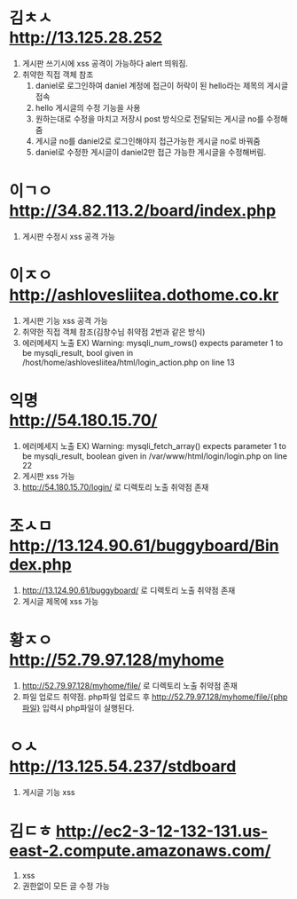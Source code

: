 김ㅊㅅ  
http://13.125.28.252
===
1. 게시판 쓰기시에 xss 공격이 가능하다 alert 띄워짐.
2. 취약한 직접 객체 참조
   1. daniel로 로그인하여 daniel 계정에 접근이 허락이 된 hello라는 제목의 게시글 접속
   1. hello 게시글의 수정 기능을 사용
   1. 원하는대로 수정을 마치고 저장시 post 방식으로 전달되는 게시글 no를 수정해줌
   1.  게시글 no를 daniel2로 로그인해야지 접근가능한 게시글 no로 바꿔줌
   1. daniel로 수정한 게시글이 daniel2만 접근 가능한 게시글을 수정해버림.

이ㄱㅇ  
http://34.82.113.2/board/index.php
===
1. 게시판 수정시 xss 공격 가능

이ㅈㅇ  
http://ashlovesliitea.dothome.co.kr
===
1. 게시판 기능 xss 공격 가능
2. 취약한 직접 객체 참조(김창수님 취약점 2번과 같은 방식)
3. 에러메세지 노출
EX) Warning: mysqli_num_rows() expects parameter 1 to be mysqli_result, bool given in /host/home/ashlovesliitea/html/login_action.php on line 13

익명  
http://54.180.15.70/
===
1. 에러메세지 노출
EX) Warning: mysqli_fetch_array() expects parameter 1 to be mysqli_result, boolean given in /var/www/html/login/login.php on line 22
2. 게시판 xss 가능
3. http://54.180.15.70/login/ 로 디렉토리 노출 취약점 존재

조ㅅㅁ  
http://13.124.90.61/buggyboard/Bindex.php
===
1. http://13.124.90.61/buggyboard/ 로 디렉토리 노출 취약점 존재
2. 게시글 제목에 xss 가능

황ㅈㅇ  
http://52.79.97.128/myhome
===
1. http://52.79.97.128/myhome/file/ 로 디렉토리 노출 취약점 존재
2. 파일 업로드 취약점. php파일 업로드 후
http://52.79.97.128/myhome/file/{php파일} 입력시 php파일이 실행된다.

ㅇㅅ  
http://13.125.54.237/stdboard
===
1. 게시글 기능 xss

김ㄷㅎ
http://ec2-3-12-132-131.us-east-2.compute.amazonaws.com/
===
1. xss
2. 권한없이 모든 글 수정 가능

